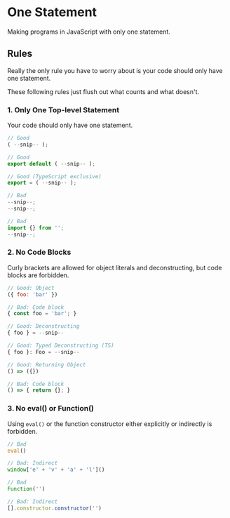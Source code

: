 # One Statement

Making programs in JavaScript with only one statement.

## Rules

Really the only rule you have to worry about is your code should only have one statement.

These following rules just flush out what counts and what doesn't.

### 1. Only One Top-level Statement

Your code should only have one statement.

```js
// Good
( --snip-- );

// Good
export default ( --snip-- );

// Good (TypeScript exclusive)
export = ( --snip-- );

// Bad
--snip--; 
--snip--;

// Bad
import {} from ''; 
--snip--;
```

### 2. No Code Blocks

Curly brackets are allowed for object literals and deconstructing, but code blocks are forbidden.

```js
// Good: Object
({ foo: 'bar' })

// Bad: Code block
{ const foo = 'bar'; }

// Good: Deconstructing
{ foo } = --snip--

// Good: Typed Deconstructing (TS)
{ foo }: Foo = --snip--

// Good: Returning Object
() => ({})

// Bad: Code block
() => { return {}; }
```

### 3. No eval() or Function()

Using `eval()` or the function constructor either explicitly or indirectly is forbidden.

```js
// Bad
eval()

// Bad: Indirect
window['e' + 'v' + 'a' + 'l']()

// Bad
Function('')

// Bad: Indirect
[].constructor.constructor('')
```
